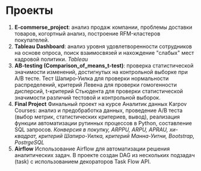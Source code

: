 # Проекты
1. <b>E-commerse_project</b>: анализ продаж компании, проблемы доставки товаров, когортный анализ, построение RFM-кластеров покупателей.
2. <b>Tableau Dashboard</b>: анализ уровня удовлетворенности сотрудников на основе опроса, поиск взаимосвязей и нахождение "слабых" мест кадровой политики. *Tableau*
3. <b>AB-testing (Comparison_of_means_t-test)</b>: проверка статистической значимости изменений, достигнутых на контрольной выборке при A/B тесте. Тест Шапиро-Уилка для проверки нормальности распределений, критерий Левена для проверки гомогенности дисперсий, t-критерий Стьюдента для проверки статистической значимости различий тестовой и контрольной выборок.
4. <b>Final Project</b> Финальный проект на курсе Аналитик данных Karpov Courses: анализ и предобработка данных, проведение А/В теста (выбор метрик, статистических критериев, вывод), реализация функции автоматизации рутинных процессов в Python, составление SQL запросов.
*Конверсия в покупку, ARPPU, ARPU, APRAU, хи-квадрат, критерий Шапиро-Уилка, критерий Манна-Уитни, Bootstrap, PostrgeSQL*
5. <b>Airflow</b> Использование Airflow для автоматизации решения аналитических задач. В проекте создан DAG из нескольких подзадач (task) с использованием декораторов Task Flow API.
